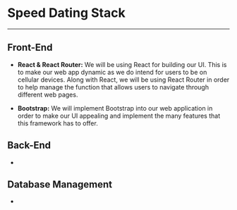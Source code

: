 # Speed Dating Stack
---
## Front-End

* **React & React Router:** We will be using React for building our UI. This is to make our web app dynamic as we do intend for users to be on cellular devices. Along with React, we will be using React Router in order to help manage the function that allows users to navigate through different web pages.

* **Bootstrap:** We will implement Bootstrap into our web application in order to make our UI appealing and implement the many features that this framework has to offer.

## Back-End

* 

## Database Management

*